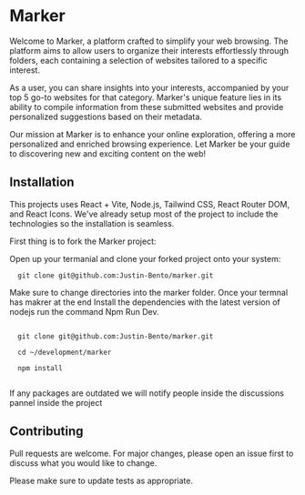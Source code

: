 # Marker

Welcome to Marker, a platform crafted to simplify your web browsing. The platform aims to allow users to organize their interests effortlessly through folders, each containing a selection of websites tailored to a specific interest.

As a user, you can share insights into your interests, accompanied by your top 5 go-to websites for that category. Marker's unique feature lies in its ability to compile information from these submitted websites and provide personalized suggestions based on their metadata.

Our mission at Marker is to enhance your online exploration, offering a more personalized and enriched browsing experience. Let Marker be your guide to discovering new and exciting content on the web!

## Installation

This projects uses React + Vite, Node.js, Tailwind CSS, React Router DOM, and React Icons. We've already setup most of the project to include the technologies so the installation is seamless.

First thing is to fork the Marker project:

Open up your termanial and clone your forked project onto your system:

```
  git clone git@github.com:Justin-Bento/marker.git
```

Make sure to change directories into the marker folder. Once your termnal has makrer at the end Install the dependencies with the latest version of nodejs run the command Npm Run Dev.

```

  git clone git@github.com:Justin-Bento/marker.git

  cd ~/development/marker

  npm install


```

If any packages are outdated we will notify people inside the discussions pannel inside the project

## Contributing

Pull requests are welcome. For major changes, please open an issue first
to discuss what you would like to change.

Please make sure to update tests as appropriate.
